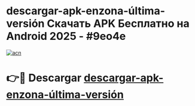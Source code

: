 # descargar-apk-enzona-última-versión Скачать APK Бесплатно на Android 2025 - #9eo4e

[![acn](https://github.com/user-attachments/assets/0f9c940e-d8b0-45ae-aac7-cd30a18b3e1c)](https://apps.freeplayer.one?title=descargar-apk-enzona-última-versión&ref=9RF)

# 👉🔴 Descargar [descargar-apk-enzona-última-versión](https://apps.freeplayer.one?title=descargar-apk-enzona-última-versión&ref=9RF)